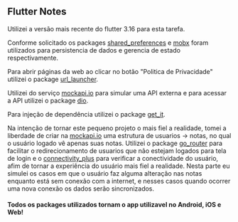 ## Flutter Notes

Utilizei a versão mais recente do flutter 3.16 para esta tarefa.

Conforme solicitado os packages [shared_preferences](https://pub.dev/packages/shared_preferences) e [mobx](https://pub.dev/packages/mobx) foram utilizados para persistencia de dados e gerencia de estado respectivamente.

Para abrir páginas da web ao clicar no botão "Politica de Privacidade" utilizei o package [url_launcher](https://pub.dev/packages/url_launcher).

Utilizei do serviço [mockapi.io](https://mockapi.io) para simular uma API externa e para acessar a API utilizei o package [dio](https://pub.dev/packages/dio).

Para injeção de dependência utilizei o package [get_it](https://pub.dev/packages/get_it).

Na intenção de tornar este pequeno projeto o mais fiel a realidade, tomei a liberdade de criar na [mockapi.io](https://mockapi.io) uma estrutura de usuarios -> notas, no qual o usuário logado vê apenas suas notas. Utilizei o package [go_router](https://pub.dev/packages/go_router) para facilitar o redirecionamento de usuarios que não estejam logados para tela de login e o [connectivity_plus](https://pub.dev/packages/connectivity_plus) para verificar a conectividade do usuário, afim de tornar a experiência do usuário mais fiel a realidade. Nesta parte eu simulei os casos em que o usuário faz alguma alteração nas notas enquanto está sem conexão com a internet, e nesses casos quando ocorrer uma nova conexão os dados serão sincronizados.

#### Todos os packages utilizados tornam o app utilizavel no Android, iOS e Web!
